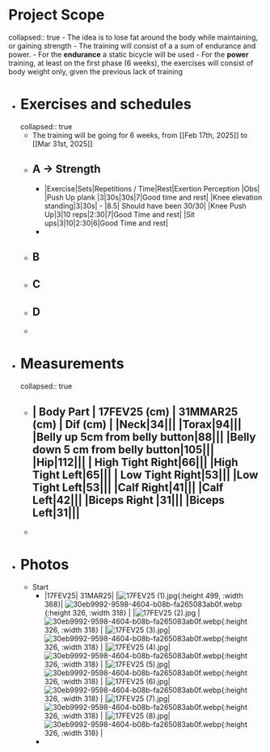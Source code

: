 # Project Scope
collapsed:: true
	- The idea is to lose fat around the body while maintaining, or gaining strength
	- The training will consist of a a sum of endurance and power.
		- For the **endurance** a static bicycle will be used
		- For the **power** training, at least on the first phase (6 weeks), the exercises will consist of body weight only, given the previous lack of training
- # Exercises and schedules
  collapsed:: true
	- The training will be going for 6 weeks, from [[Feb 17th, 2025]] to [[Mar 31st, 2025]]
	- ## A -> Strength
		- |Exercise|Sets|Repetitions / Time|Rest|Exertion Perception |Obs|
		  |Push Up plank |3|30s|30s|7|Good time and rest|
		  |Knee elevation standing|3|30s| - |8.5| Should have been 30/30|
		  |Knee Push Up|3|10 reps|2:30|7|Good Time and rest|
		  |Sit ups|3|10|2:30|6|Good Time and rest|
		-
	- ## B
	- ## C
	- ## D
	-
- # Measurements
  collapsed:: true
	- | Body Part | 17FEV25 (cm) | 31MMAR25 (cm) | Dif (cm) |
	  |Neck|34|||
	  |Torax|94|||
	  |Belly up 5cm from belly button|88|||
	  |Belly down 5 cm from belly button|105|||
	  |Hip|112|||
	  | High Tight Right|66|||
	  |High Tight Left|65|||
	  | Low Tight Right|53|||
	  |Low Tight Left|53|||
	  |Calf Right|41|||
	  |Calf Left|42|||
	  |Biceps Right |31|||
	  |Biceps Left|31|||
		-
	-
- # Photos
	- Start
		- |17FEV25| 31MAR25|
		  |![17FEV25 (1).jpg](../assets/17FEV25_(1)_1739837514963_0.jpg){:height 499, :width 368}| ![30eb9992-9598-4604-b08b-fa265083ab0f.webp](../assets/30eb9992-9598-4604-b08b-fa265083ab0f_1739839388176_0.webp){:height 326, :width 318} |
		  |![17FEV25 (2).jpg](../assets/17FEV25_(2)_1739837526140_0.jpg) | ![30eb9992-9598-4604-b08b-fa265083ab0f.webp](../assets/30eb9992-9598-4604-b08b-fa265083ab0f_1739839388176_0.webp){:height 326, :width 318} |
		  |![17FEV25 (3).jpg](../assets/17FEV25_(3)_1739837543724_0.jpg)| ![30eb9992-9598-4604-b08b-fa265083ab0f.webp](../assets/30eb9992-9598-4604-b08b-fa265083ab0f_1739839388176_0.webp){:height 326, :width 318} |
		  |![17FEV25 (4).jpg](../assets/17FEV25_(4)_1739837564726_0.jpg)| ![30eb9992-9598-4604-b08b-fa265083ab0f.webp](../assets/30eb9992-9598-4604-b08b-fa265083ab0f_1739839388176_0.webp){:height 326, :width 318} |
		  |![17FEV25 (5).jpg](../assets/17FEV25_(5)_1739837569988_0.jpg)| ![30eb9992-9598-4604-b08b-fa265083ab0f.webp](../assets/30eb9992-9598-4604-b08b-fa265083ab0f_1739839388176_0.webp){:height 326, :width 318} |
		  |![17FEV25 (6).jpg](../assets/17FEV25_(6)_1739837573537_0.jpg)| ![30eb9992-9598-4604-b08b-fa265083ab0f.webp](../assets/30eb9992-9598-4604-b08b-fa265083ab0f_1739839388176_0.webp){:height 326, :width 318} |
		  |![17FEV25 (7).jpg](../assets/17FEV25_(7)_1739837578171_0.jpg)| ![30eb9992-9598-4604-b08b-fa265083ab0f.webp](../assets/30eb9992-9598-4604-b08b-fa265083ab0f_1739839388176_0.webp){:height 326, :width 318} |
		  |![17FEV25 (8).jpg](../assets/17FEV25_(8)_1739837581270_0.jpg)| ![30eb9992-9598-4604-b08b-fa265083ab0f.webp](../assets/30eb9992-9598-4604-b08b-fa265083ab0f_1739839388176_0.webp){:height 326, :width 318} |
		-